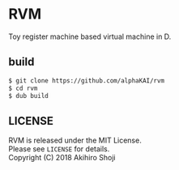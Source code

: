 # RVM
Toy register machine based virtual machine in D.  
  
  
## build

```zsh
$ git clone https://github.com/alphaKAI/rvm
$ cd rvm
$ dub build
```
  
  
## LICENSE
RVM is released under the MIT License.  
Please see `LICENSE` for details.  
Copyright (C) 2018 Akihiro Shoji
